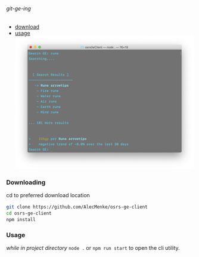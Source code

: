 
###### git-ge-ing
 - [download](#downloading)
 - [usage](#usage)
![picture](git-ge-ing.png)
### Downloading

cd to preferred download location
```sh
git clone https://github.com/AlecMenke/osrs-ge-client
cd osrs-ge-client
npm install
```

### Usage
*while in project directory*
`node .` or `npm run start` to open the cli utility.
